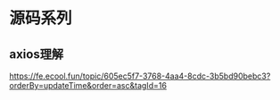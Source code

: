 # 源码系列

## axios理解

https://fe.ecool.fun/topic/605ec5f7-3768-4aa4-8cdc-3b5bd90bebc3?orderBy=updateTime&order=asc&tagId=16